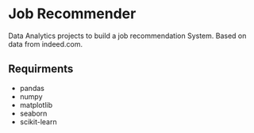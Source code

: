 # Job Recommender
Data Analytics projects to build a job recommendation System. Based on data from indeed.com.

## Requirments
- pandas
- numpy
- matplotlib
- seaborn
- scikit-learn
